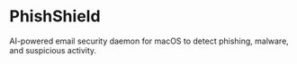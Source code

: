 # PhishShield
AI-powered email security daemon for macOS to detect phishing, malware, and suspicious activity. 
